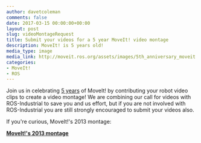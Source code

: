 ```yaml
---
author: davetcoleman
comments: false
date: 2017-03-15 00:00:00+00:00
layout: post
slug: videoMontageRequest
title: Submit your videos for a 5 year MoveIt! video montage
description: MoveIt! is 5 years old!
media_type: image
media_link: http://moveit.ros.org/assets/images/5th_anniversary_moveit.png
categories:
- MoveIt!
- ROS
---
```


Join us in celebrating [5 years](https://github.com/moveit/moveit/commit/206e93c555a6ddcdbe826809c30b90b89bbb52d8) of MoveIt! by contributing your robot video clips to create a video montage! We are combining our call for videos with ROS-Industrial to save you and us effort, but if you are not involved with ROS-Industrial you are still strongly encouraged to submit your videos also.

If you're curious, MoveIt!'s 2013 montage:

**[MoveIt!'s 2013 montage](https://www.youtube-nocookie.com/embed/dblCGZzeUqs)**
